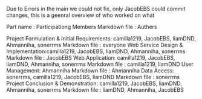 Due to Errors in the main we could not fix, only JacobEBS could commit changes, this is a geenral overview of who worked on what

Part name : Participationg Members                                                                 Markdown file : Authers

Project Formulation & Initial Requirements: camilla1219, JacobEBS, liamDND, Ahmanniha, sonerrms    Markdown file : everyone
Web Service Design & Implementation:camilla1219, JacobEBS, liamDND, Ahmanniha, sonerrms            Markdown file : JacobEBS
Web Application: camilla1219, JacobEBS, liamDND, Ahmanniha, sonerrms                               Markdown file : camilla1219, liamDND
User Management: Ahmanniha                                                                         Markdown file : Ahmanniha
Data Access: sonerrms, camilla1219, JacobEBS, liamDND                                              Markdown file : sonerrms
Project Conclusion & Demonstration: camilla1219, JacobEBS, liamDND, Ahmanniha, sonerrms            Markdown file : liamDND, Ahmanniha, JacobEBS

